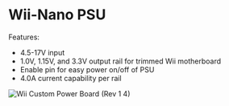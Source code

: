 # Wii-Nano PSU
Features: 
- 4.5-17V input
- 1.0V, 1.15V, and 3.3V output rail for trimmed Wii motherboard
- Enable pin for easy power on/off of PSU
- 4.0A current capability per rail
  
![Wii Custom Power Board (Rev 1 4)](https://github.com/ArminAustin200/Wii-Nano-Project/assets/145053354/05e121ec-a3d3-4263-b9a4-b021d2add86a)
